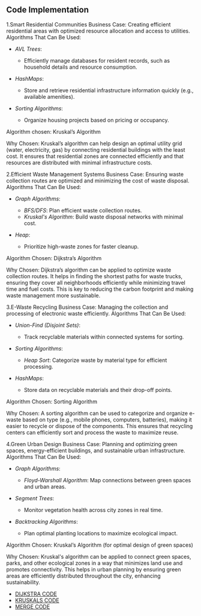 ## Code Implementation

1.Smart Residential Communities
Business Case: Creating efficient residential areas with optimized resource allocation and access to utilities.
Algorithms That Can Be Used:
- *AVL Trees*:  
  - Efficiently manage databases for resident records, such as household details and resource consumption.  

- *HashMaps*:  
  - Store and retrieve residential infrastructure information quickly (e.g., available amenities).  

- *Sorting Algorithms*:  
  - Organize housing projects based on pricing or occupancy.


Algorithm chosen: Kruskal’s Algorithm

Why Chosen: Kruskal’s algorithm can help design an optimal utility grid (water, electricity, gas) by connecting residential buildings with the least cost. It ensures that residential zones are connected efficiently and that resources are distributed with minimal infrastructure costs.


2.Efficient Waste Management Systems
Business Case: Ensuring waste collection routes are optimized and minimizing the cost of waste disposal.
Algorithms That Can Be Used:
- *Graph Algorithms*:  
  - *BFS/DFS*: Plan efficient waste collection routes.  
  - *Kruskal's Algorithm*: Build waste disposal networks with minimal cost.  

- *Heap*:  
  - Prioritize high-waste zones for faster cleanup.  

Algorithm Chosen: Dijkstra’s Algorithm

Why Chosen: Dijkstra’s algorithm can be applied to optimize waste collection routes. It helps in finding the shortest paths for waste trucks, ensuring they cover all neighborhoods efficiently while minimizing travel time and fuel costs. This is key to reducing the carbon footprint and making waste management more sustainable.


3.E-Waste Recycling
Business Case: Managing the collection and processing of electronic waste efficiently.
Algorithms That Can Be Used:
- *Union-Find (Disjoint Sets)*:  
  - Track recyclable materials within connected systems for sorting.  

- *Sorting Algorithms*:  
  - *Heap Sort*: Categorize waste by material type for efficient processing.  

- *HashMaps*:  
  - Store data on recyclable materials and their drop-off points.

Algorithm Chosen: Sorting Algorithm

Why Chosen: A sorting algorithm can be used to categorize and organize e-waste based on type (e.g., mobile phones, computers, batteries), making it easier to recycle or dispose of the components. This ensures that recycling centers can efficiently sort and process the waste to maximize reuse.


4.Green Urban Design
Business Case: Planning and optimizing green spaces, energy-efficient buildings, and sustainable urban infrastructure.
Algorithms That Can Be Used:
- *Graph Algorithms*:  
  - *Floyd-Warshall Algorithm*: Map connections between green spaces and urban areas.  

- *Segment Trees*:  
  - Monitor vegetation health across city zones in real time.  

- *Backtracking Algorithms*:  
  - Plan optimal planting locations to maximize ecological impact.

Algorithm Chosen: Kruskal’s Algorithm (for optimal design of green spaces)

Why Chosen: Kruskal's algorithm can be applied to connect green spaces, parks, and other ecological zones in a way that minimizes land use and promotes connectivity. This helps in urban planning by ensuring green areas are efficiently distributed throughout the city, enhancing sustainability.

- [DIJKSTRA CODE](./DIJKSTRA.md)
- [KRUSKALS CODE](./KRUSKALS.md)
- [MERGE CODE](./MERGE.md)


